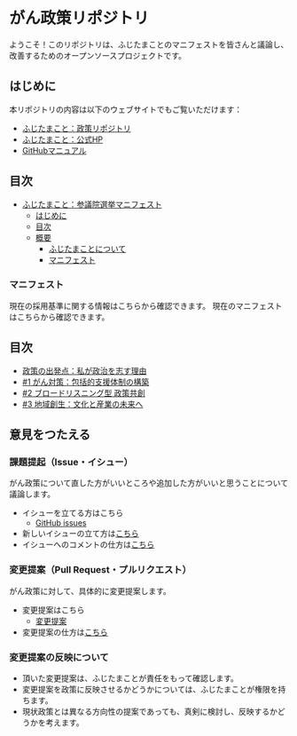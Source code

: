 # がん政策リポジトリ
ようこそ！このリポジトリは、ふじたまことのマニフェストを皆さんと議論し、改善するためのオープンソースプロジェクトです。

## はじめに
本リポジトリの内容は以下のウェブサイトでもご覧いただけます：

- [ふじたまこと：政策リポジトリ]()
- [ふじたまこと：公式HP](https://fujitamakoto.com/)
- [GitHubマニュアル](/docs/manual.md)

## 目次
- [ふじたまこと：参議院選挙マニフェスト](#採用マニュアルについて)
    - [はじめに](#はじめに)
    - [目次](#目次)
    - [概要](#概要)
        - [ふじたまことについて](#ふじたまことについて)
        - [マニフェスト](#マニフェスト)
### マニフェスト

現在の採用基準に関する情報はこちらから確認できます。
現在のマニフェストはこちらから確認できます。

## 目次

- [政策の出発点：私が政治を志す理由](manifest/00_policy_philosophy.md)
- [#1 がん対策：包括的支援体制の構築](manifest/01_cancer_policy.md)
- [#2 ブロードリスニング型 政策共創](manifest/02_broad_listening.md)
- [#3 地域創生：文化と産業の未来へ](manifest/03_regional_revival.md)


## 意見をつたえる

### 課題提起（Issue・イシュー）

がん政策について直した方がいいところや追加した方がいいと思うことについて議論します。

- イシューを立てる方はこちら
    - [GitHub issues](https://github.com/fujitamakoto-4/-/issues)
- 新しいイシューの立て方は[こちら](/docs/manual_issue.md#new_issue)
- イシューへのコメントの仕方は[こちら](/docs/manual_issue.md#comment_issue)

### 変更提案（Pull Request・プルリクエスト）

がん政策に対して、具体的に変更提案します。

- 変更提案はこちら
    - [変更提案](https://github.com/fujitamakoto-4/-/pulls)
- 変更提案の仕方は[こちら](/docs/manual_pull_request.md)

### 変更提案の反映について

- 頂いた変更提案は、ふじたまことが責任をもって確認します。
- 変更提案を政策に反映させるかどうかについては、ふじたまことが権限を持ちます。
- 現状政策とは異なる方向性の提案であっても、真剣に検討し、反映するかどうかを考えます。
